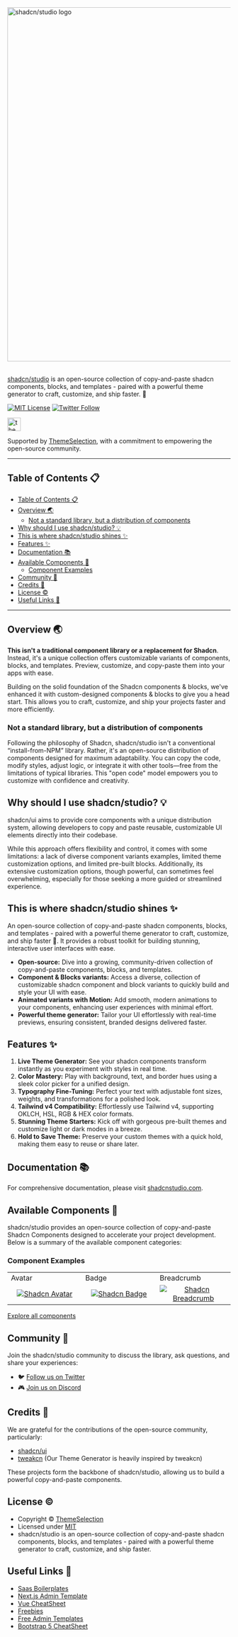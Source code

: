 <a href="https://shadcnstudio.com">
  <img alt="shadcn/studio logo" width="800" src="https://cdn.shadcnstudio.com/ss-assets/smm/marketing/shadcn-studio-smm-banner.png">
</a><br/><br/>

[shadcn/studio](https://shadcnstudio.com) is an open-source collection of copy-and-paste shadcn components, blocks, and templates - paired with a powerful theme generator to craft, customize, and ship faster. 🚀

<p>
    <a href="https://github.com/themeselection/shadcn-studio/blob/main/LICENSE.md"><img src="https://img.shields.io/badge/license-MIT-blue" alt="MIT License"></a>
    <a href="https://x.com/ShadCNStudio" target="_blank">
      <img alt="Twitter Follow" src="https://img.shields.io/twitter/follow/ShadCNStudio">
   </a>
</p>

<a href="https://themeselection.com" target="_blank">
  <img
    src="https://cdn.shadcnstudio.com/ts-assets/themeselection/logo/logo.png"
    alt="themeselection logo"
    height="30"
  />
</a>

Supported by [ThemeSelection](https://themeselection.com), with a commitment to empowering the open-source community.

---

## Table of Contents 📋

- [Table of Contents 📋](#table-of-contents-)
- [Overview 🌏](#overview-)
  - [Not a standard library, but a distribution of components](#not-a-standard-library-but-a-distribution-of-components)
- [Why should I use shadcn/studio? 💡](#why-should-i-use-shadcnstudio-)
- [This is where shadcn/studio shines ✨](#this-is-where-shadcnstudio-shines-)
- [Features ✨](#features-)
- [Documentation 📚](#documentation-)
- [Available Components 🧩](#available-components-)
  - [Component Examples](#component-examples)
- [Community 🤝](#community-)
- [Credits 🤘](#credits-)
- [License ©](#license-)
- [Useful Links 🎁](#useful-links-)

---

## Overview 🌏

**This isn&apos;t a traditional component library or a replacement for Shadcn**. Instead, it&apos;s a unique collection offers customizable variants of components, blocks, and templates. Preview, customize, and copy-paste them into your apps with ease.

Building on the solid foundation of the Shadcn components & blocks, we&apos;ve enhanced it with custom-designed components & blocks to give you a head start. This allows you to craft, customize, and ship your projects faster and more efficiently.

### Not a standard library, but a distribution of components

Following the philosophy of Shadcn, shadcn/studio isn&apos;t a conventional “install-from-NPM” library. Rather, it&apos;s an open-source distribution of components designed for maximum adaptability. You can copy the code, modify styles, adjust logic, or integrate it with other tools—free from the limitations of typical libraries. This &quot;open code&quot; model empowers you to customize with confidence and creativity.

## Why should I use shadcn/studio? 💡

shadcn/ui aims to provide core components with a unique distribution system, allowing developers to copy and paste reusable, customizable UI elements directly into their codebase.

While this approach offers flexibility and control, it comes with some limitations: a lack of diverse component variants examples, limited theme customization options, and limited pre-built blocks. Additionally, its extensive customization options, though powerful, can sometimes feel overwhelming, especially for those seeking a more guided or streamlined experience.

## This is where shadcn/studio shines ✨

An open-source collection of copy-and-paste shadcn components, blocks, and templates - paired with a powerful theme generator to craft, customize, and ship faster 🚀. It provides a robust toolkit for building stunning, interactive user interfaces with ease.

- **Open-source:** Dive into a growing, community-driven collection of copy-and-paste components, blocks, and templates.
- **Component & Blocks variants:** Access a diverse, collection of customizable shadcn component and block variants to quickly build and style your UI with ease.
- **Animated variants with Motion:** Add smooth, modern animations to your components, enhancing user experiences with minimal effort.
- **Powerful theme generator:** Tailor your UI effortlessly with real-time previews, ensuring consistent, branded designs delivered faster.

## Features ✨

1. **Live Theme Generator:** See your shadcn components transform instantly as you experiment with styles in real time.
2. **Color Mastery:** Play with background, text, and border hues using a sleek color picker for a unified design.
3. **Typography Fine-Tuning:** Perfect your text with adjustable font sizes, weights, and transformations for a polished look.
4. **Tailwind v4 Compatibility:** Effortlessly use Tailwind v4, supporting OKLCH, HSL, RGB & HEX color formats.
5. **Stunning Theme Starters:** Kick off with gorgeous pre-built themes and customize light or dark modes in a breeze.
6. **Hold to Save Theme:** Preserve your custom themes with a quick hold, making them easy to reuse or share later.

## Documentation 📚

For comprehensive documentation, please visit [shadcnstudio.com](https://shadcnstudio.com).

## Available Components 🧩

shadcn/studio provides an open-source collection of copy-and-paste Shadcn Components designed to accelerate your project development. Below is a summary of the available component categories:

### Component Examples

<table>
  <tr>
    <td width="33.3333%">Avatar</td>
    <td width="33.3333%">Badge</td>
    <td width="33.3333%">Breadcrumb</td>
  </tr>
  <tr>
    <td width="33.3333%" align="center">
      <a href="https://shadcnstudio.com/docs/components/avatar">
        <img alt="Shadcn Avatar" src="https://cdn.shadcnstudio.com/ss-assets/components-svg/components/avatar.svg">
      </a>
    </td>
    <td width="33.3333%" align="center">
      <a href="https://shadcnstudio.com/docs/components/badge">
        <img alt="Shadcn Badge" src="https://cdn.shadcnstudio.com/ss-assets/components-svg/components/badge.svg">
      </a>
    </td>
    <td width="33.3333%" align="center">
      <a href="https://shadcnstudio.com/docs/components/breadcrumb">
        <img alt="Shadcn Breadcrumb" src="https://cdn.shadcnstudio.com/ss-assets/components-svg/navigations/breadcrumb.svg">
      </a>
    </td>
  </tr>
</table>

[Explore all components](https://shadcnstudio.com/docs/components/avatar)

## Community 🤝

Join the shadcn/studio community to discuss the library, ask questions, and share your experiences:

- 🐦 [Follow us on Twitter](https://x.com/ShadCNStudio)
- 🎮 [Join us on Discord](https://discord.com/invite/kBHkY7DekX)

## Credits 🤘

We are grateful for the contributions of the open-source community, particularly:

- [shadcn/ui](https://ui.shadcn.com/)
- [tweakcn](https://tweakcn.com/) (Our Theme Generator is heavily inspired by tweakcn)

These projects form the backbone of shadcn/studio, allowing us to build a powerful copy-and-paste components.

## License ©

- Copyright © [ThemeSelection](https://themeselection.com/)
- Licensed under [MIT](https://github.com/themeselection/shadcn-studio/blob/main/LICENSE.md)
- shadcn/studio is an open-source collection of copy-and-paste shadcn components, blocks, and templates - paired with a powerful theme generator to craft, customize, and ship faster.

## Useful Links 🎁

- [Saas Boilerplates](https://themeselection.com/item/category/saas-boilerplate)
- [Next.js Admin Template](https://themeselection.com/item/category/next-js-admin-template/)
- [Vue CheatSheet](https://vue-cheatsheet.themeselection.com/)
- [Freebies](https://themeselection.com/item/category/freebies/)
- [Free Admin Templates](https://themeselection.com/item/category/free-admin-templates/)
- [Bootstrap 5 CheatSheet](https://bootstrap-cheatsheet.themeselection.com/)
